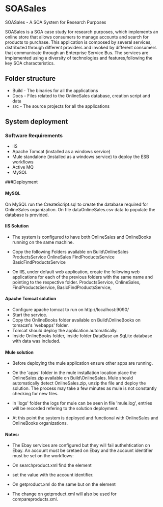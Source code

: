 # SOASales
SOASales - A SOA System for Research Purposes

SOASales is a SOA case study for research purposes, which implements an online store that allows consumers to manage accounts and search for products to purchase. This application is composed by several services, distributed through different providers and invoked by different consumers that communicate through an Enterprise Service Bus. The services are implemented using a diversity of technologies and features,following the key SOA characteristics.

## Folder structure
* Build - The binaries for all the applications
* Docs - Files related to the OnlineSales database, creation script and data
* src - The source projects for all the applications

## System deployment
### Software Requirements
* IIS
* Apache Tomcat (installed as a windows service)
* Mule standalone (installed as a windows service) to deploy the ESB workflows
* Active MQ
* MySQL

###Deployment
#### MySQL
On MySQL run the CreateScript.sql to create the database required for OnlineSales organization.
On file dataOnlineSales.csv data to populate the database is provided.

#### IIS Solution
* The system is configured to have both OnlineSales and OnlineBooks running on the same machine.

* Copy the following Folders available on Build\OnlineSales
ProductsService
OnlineSales
FindProductsService
BasicFindProductsService

* On IIS, under default web application, create the following web applications for each of the previous folders with the same name and pointing to the respective folder.
ProductsService,
OnlineSales,
FindProductsService,
BasicFindProductsService,

#### Apache Tomcat solution
* Configure apache tomcat to run on http://localhost:9090/
* Start the service.
* Copy the OnlineBooks folder available on Build\OnlineBooks on tomacat's 'webapps' folder.
* Tomcat should deploy the application automatically.
* Inside OnlineBooks folder, inside folder DataBase an SqLite database with data was included.

#### Mule solution
* Before deploying the mule application ensure other apps are running.

* On the 'apps' folder in the mule installation location place the OnlineSales.zip available on Build\OnlineSales. 
Mule should automatically detect OnlineSales.zip, unzip the file and deploy the solution.
The process may take a few minutes as mule is not constantly checking for new files.
* In 'logs' folder the logs for mule can be seen in file 'mule.log', entries will be recorded refering to the solution deployment.   
* At this point the system is deployed and functional with OnlineSales and OnlineBooks organizations.

#### Notes:

* The Ebay services are configured but they will fail authehtication on Ebay.
An account must be cretaed on Ebay and the account identifier must be set on the workflows: 

* On searchproduct.xml find the element <set-property propertyName="X-EBAY-SOA-SECURITY-APPNAME" value="" doc:name="SetPropertyHeader"/>

* set the value with the account identifier.

* On getproduct.xml do the same but on the element <set-property propertyName="X-EBAY-API-APP-ID" value="" doc:name="Property"/>

* The change on getproduct.xml will also be used for compareproducts.xml.
